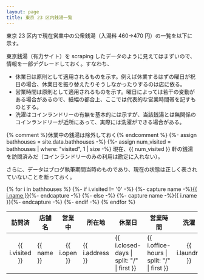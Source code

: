 ```yaml
---
layout: page
title: 東京 23 区内銭湯一覧
---
```


東京 23 区内で現在営業中の公衆銭湯（入湯料 460→470 円）の一覧を以下に示す。

東京銭湯（有力サイト）を scraping したデータのように見えてはまずいので、情報を一部デグレードしておく。すなわち、

* 休業日は原則として適用されるものを示す。例えば休業するはずの曜日が祝日の場合、休業日を振り替えたりそうしなかったりするのは店に依る。
* 営業時間は原則として適用されるものを示す。曜日によっては若干の変動がある場合があるので、紙幅の都合上、ここでは代表的な営業時間帯を記すものとする。
* 洗濯はコインランドリーの有無を基本的には示すが、当該銭湯とは無関係のコインランドリーが近所にあって、実際には洗濯ができる場合がある。

{% comment %}休業中の銭湯は除外しておく{% endcomment %}
{%- assign bathhouses = site.data.bathhouses -%}
{%- assign num_visited = bathhouses | where: "visited", 1 | size -%}
現在、{{ num_visited }} 軒の銭湯を訪問済みだ（コインランドリーのみの利用は勘定に入れない）。

さらに、データはブログ執筆期間当時のものであり、現在の状態は正しく表されていないことを断っておく。

<table>
  <thead>
    <tr>
      <th>訪問済</th>
      <th>店舗名</th>
      <th>営業中</th>
      <th>所在地</th>
      <th>休業日</th>
      <th>営業時間</th>
      <th>洗濯</th>
    </tr>
  </thead>
  <tbody>
{% for i in bathhouses %}
    <tr>
      <td style="text-align: center">{{ i.visited }}</td>
      {%- if i.visited != '0' -%}
      {%- capture name -%}<a href="{{ site.baseurl }}/bathhouses/{{ i.path }}.html">{{ i.name }}</a>{%- endcapture -%}
      {%- else -%}
      {%- capture name -%}{{ i.name }}{%- endcapture -%}
      {%- endif -%}
      <td>{{ name }}</td>
      <td style="text-align: center">{{ i.open }}</td>
      <td>{{ i.address }}</td>
      <td>{{ i.closed-days | split: "/" | first }}</td>
      <td>{{ i.office-hours | split: "/" | first }}</td>
      <td style="text-align: center">{{ i.laundry }}</td>
    </tr>
{% endfor %}
  </tbody>
</table>
